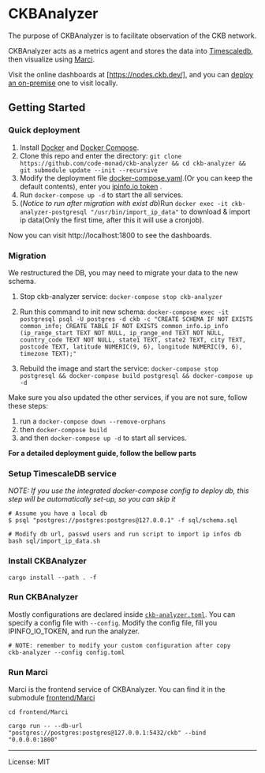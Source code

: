 # CKBAnalyzer

The purpose of CKBAnalyzer is to facilitate observation of the CKB network.

CKBAnalyzer acts as a metrics agent and stores the data into [Timescaledb](https://docs.timescale.com/), then visualize using [Marci](https://github.com/code-monad/Marci.git).

Visit the online dashboards at [https://nodes.ckb.dev/], and you can [deploy an on-premise](#quick-deployment) one to visit locally.

## Getting Started

### Quick deployment
1. Install [Docker](https://docs.docker.com/get-docker/) and [Docker Compose](https://docs.docker.com/compose/install/).
2. Clone this repo and enter the directory: `git clone https://github.com/code-monad/ckb-analyzer && cd ckb-analyzer && git submodule update --init --recursive`
3. Modify the deployment file [docker-compose.yaml](./docker-compose.yaml).(Or you can keep the default contents), enter you [ipinfo.io token](https://ipinfo.io/account/token) .
4. Run `docker-compose up -d` to start the all services.
5. (*Notice to run after migration with exist db*)Run `docker exec -it ckb-analyzer-postgresql "/usr/bin/import_ip_data"` to download & import ip data(Only the first time, after this it will use a cronjob).

Now you can visit http://localhost:1800 to see the dashboards.

### Migration

We restructured the DB, you may need to migrate your data to the new schema.

1. Stop ckb-analyzer service: `docker-compose stop ckb-analyzer`

2. Run this command to init new schema: `docker-compose exec -it postgresql psql -U postgres -d ckb -c "CREATE SCHEMA IF NOT EXISTS common_info; CREATE TABLE IF NOT EXISTS common_info.ip_info (ip_range_start TEXT NOT NULL, ip_range_end TEXT NOT NULL, country_code TEXT NOT NULL, state1 TEXT, state2 TEXT, city TEXT, postcode TEXT, latitude NUMERIC(9, 6), longitude NUMERIC(9, 6), timezone TEXT);"`

3. Rebuild the image and start the service: `docker-compose stop postgresql && docker-compose build postgresql && docker-compose up -d`

Make sure you also updated the other services, if you are not sure, follow these steps:
1. run a `docker-compose down --remove-orphans`
2. then `docker-compose build`
3. and then `docker-compose up -d` to start all services.

**For a detailed deployment guide, follow the bellow parts**

### Setup TimescaleDB service
*NOTE: If you use the integrated docker-compose config to deploy db, this step will be automatically set-up, so you can skip it* 
```shell
# Assume you have a local db
$ psql "postgres://postgres:postgres@127.0.0.1" -f sql/schema.sql

# Modify db url, passwd users and run script to import ip infos db
bash sql/import_ip_data.sh
```

### Install CKBAnalyzer

```shell
cargo install --path . -f
```

### Run CKBAnalyzer

Mostly configurations are declared inside [`ckb-analyzer.toml`](./ckb-analyzer.toml). You can specify a config file with `--config`.
Modify the config file, fill you IPINFO_IO_TOKEN, and run the analyzer.
```shell
# NOTE: remember to modify your custom configuration after copy
ckb-analyzer --config config.toml 
```

### Run Marci

Marci is the frontend service of CKBAnalyzer. You can find it in the submodule [frontend/Marci](./frontend/Marci)
```shell
cd frontend/Marci

cargo run -- --db-url "postgres://postgres:postgres@127.0.0.1:5432/ckb" --bind "0.0.0.0:1800"
```

---

License: MIT
